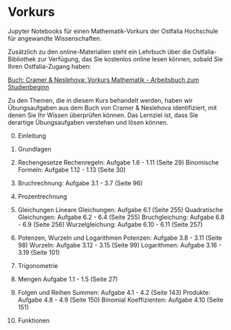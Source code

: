 # Vorkurs

Jupyter Notebooks für einen Mathematik-Vorkurs der Ostfalia Hochschule für angewandte Wissenschaften.

Zusätzlich zu den online-Materialien steht ein Lehrbuch über die Ostfalia-Bibliothek zur Verfügung, das Sie kostenlos online lesen können, sobald Sie Ihren Ostfalia-Zugang haben:

<a href="https://doi.org/10.1007/978-3-662-57494-2">Buch: Cramer & Neslehova: Vorkurs Mathematik - Arbeitsbuch zum Studienbeginn</a>

Zu den Themen, die in diesem Kurs behandelt werden, haben wir Übungsaufgaben aus dem Buch von Cramer & Neslehova identifiziert, mit denen Sie Ihr Wissen überprüfen können. Das Lernziel ist, dass Sie derartige Übungsaufgaben verstehen und lösen können.

0. Einleitung

1. Grundlagen

2. Rechengesetze
Rechenregeln: Aufgabe 1.6 - 1.11 (Seite 29)
Binomische Formeln: Aufgabe 1.12 - 1.13 (Seite 30)

3. Bruchrechnung: 
Aufgabe 3.1 - 3.7 (Seite 96)

4. Prozentrechnung

5. Gleichungen
Lineare Gleichungen: Aufgabe 6.1 (Seite 255)
Quadratische Gleichungen: Aufgabe 6.2 - 6.4 (Seite 255)
Bruchgleichung: Aufgabe 6.8 - 6.9 (Seite 256)
Wurzelgleichung: Aufgabe 6.10 - 6.11 (Seite 257)

6. Potenzen, Wurzeln und Logarithmen
Potenzen: Aufgabe 3.8 - 3.11 (Seite 98)
Wurzeln: Aufgabe 3.12 - 3.15 (Seite 99)
Logarithmen: Aufgabe 3.16 - 3.19 (Seite 101)

7. Trigonometrie

8. Mengen
Aufgabe 1.1 - 1.5 (Seite 27)

9. Folgen und Reihen
Summen: Aufgabe 4.1 - 4.2 (Seite 143)
Produkte: Aufgabe 4.8 - 4.9 (Seite 150)
Binomial Koeffizienten: Aufgabe 4.10 (Seite 151)

10. Funktionen